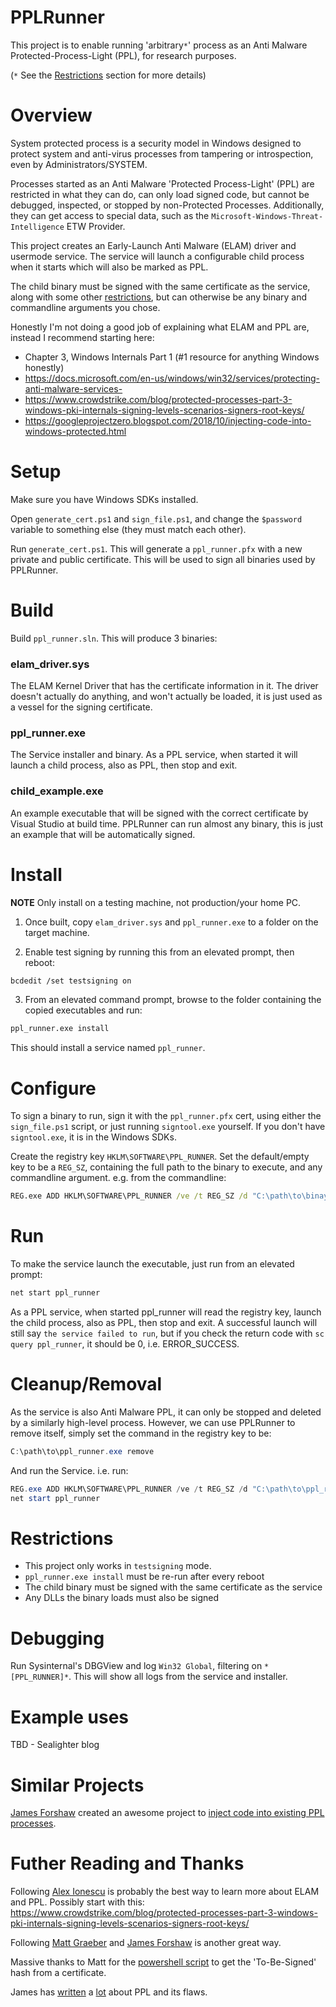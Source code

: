 # PPLRunner

This project is to enable running 'arbitrary`*`' process as an Anti Malware Protected-Process-Light (PPL), for research purposes.

(`*` See the [Restrictions](#restrictions) section for more details)

# Overview
System protected process is a security model in Windows designed to protect system and anti-virus processes from
tampering or introspection, even by Administrators/SYSTEM.

Processes started as an Anti Malware 'Protected Process-Light' (PPL) are restricted in what they can do, can only load signed code, but cannot be debugged, inspected, or stopped by non-Protected Processes. Additionally, they can 
get access to special data, such as the `Microsoft-Windows-Threat-Intelligence` ETW Provider.

This project creates an Early-Launch Anti Malware (ELAM) driver and usermode service. The service will launch a configurable child process when it starts which will also be marked as PPL.

The child binary must be signed with the same certificate as the service, along with some other [restrictions](#restrictions), but can otherwise be any binary and commandline arguments you chose.

Honestly I'm not doing a good job of explaining what ELAM and PPL are, instead I recommend starting here:
- Chapter 3, Windows Internals Part 1 (#1 resource for anything Windows honestly)
- https://docs.microsoft.com/en-us/windows/win32/services/protecting-anti-malware-services-
- https://www.crowdstrike.com/blog/protected-processes-part-3-windows-pki-internals-signing-levels-scenarios-signers-root-keys/
- https://googleprojectzero.blogspot.com/2018/10/injecting-code-into-windows-protected.html


# Setup
Make sure you have Windows SDKs installed.

Open `generate_cert.ps1` and `sign_file.ps1`, and change the `$password` variable to something else (they must match each other).

Run `generate_cert.ps1`. This will generate a `ppl_runner.pfx` with a new private and public certificate.
This will be used to sign all binaries used by PPLRunner.

# Build
Build `ppl_runner.sln`. This will produce 3 binaries:
### elam_driver.sys
The ELAM Kernel Driver that has the certificate information in it.
The driver doesn't actually do anything, and won't actually be loaded, it is just used as a vessel for the
signing certificate.

### ppl_runner.exe
The Service installer and binary. As a PPL service, when started it will launch a child process,
also as PPL, then stop and exit.

### child_example.exe
An example executable that will be signed with the correct certificate by Visual Studio at build time.
PPLRunner can run almost any binary, this is just an example that will be automatically signed.

# Install
**NOTE** Only install on a testing machine, not production/your home PC.

1. Once built, copy `elam_driver.sys` and `ppl_runner.exe` to a folder on the target machine.

2. Enable test signing by running this from an elevated prompt, then reboot:
```bash
bcdedit /set testsigning on
```

3. From an elevated command prompt, browse to the folder containing the copied executables and run:
```bash
ppl_runner.exe install
```
This should install a service named `ppl_runner`.

# Configure
To sign a binary to run, sign it with the `ppl_runner.pfx` cert, using either the `sign_file.ps1` script,
or just running `signtool.exe` yourself. If you don't have `signtool.exe`, it is in the Windows SDKs.

Create the registry key `HKLM\SOFTWARE\PPL_RUNNER`.
Set the default/empty key to be a `REG_SZ`, containing the full path to the binary to execute,
and any commandline argument. e.g. from the commandline:
```cmd
REG.exe ADD HKLM\SOFTWARE\PPL_RUNNER /ve /t REG_SZ /d "C:\path\to\binay --argument 1"
```

# Run
To make the service launch the executable, just run from an elevated prompt:
```bash
net start ppl_runner
```
As a PPL service, when started ppl_runner will read the registry key, launch the child process,
also as PPL, then stop and exit. A successful launch will still say `the service failed to run`,
but if you check the return code with `sc query ppl_runner`, it should be 0, i.e. ERROR_SUCCESS.

# Cleanup/Removal
As the service is also Anti Malware PPL, it can only be stopped and deleted by a similarly high-level
process. However, we can use PPLRunner to remove itself, simply set the command in the registry key to be:
```powershell
C:\path\to\ppl_runner.exe remove
```
And run the Service. i.e. run:
```powershell
REG.exe ADD HKLM\SOFTWARE\PPL_RUNNER /ve /t REG_SZ /d "C:\path\to\ppl_runner.exe remove"
net start ppl_runner
```

# Restrictions
- This project only works in `testsigning` mode.
- `ppl_runner.exe install` must be re-run after every reboot
- The child binary must be signed with the same certificate as the service
- Any DLLs the binary loads must also be signed


# Debugging
Run Sysinternal's DBGView and log `Win32 Global`, filtering on `*[PPL_RUNNER]*`.
This will show all logs from the service and installer.


# Example uses
TBD - Sealighter blog

# Similar Projects
[James Forshaw](https://twitter.com/tiraniddo) created an awesome project to [inject code into existing PPL processes](https://googleprojectzero.blogspot.com/2018/10/injecting-code-into-windows-protected.html).

# Futher Reading and Thanks
Following [Alex Ionescu](https://twitter.com/aionescu) is probably the best way to learn more about ELAM and PPL.
Possibly start with this:
https://www.crowdstrike.com/blog/protected-processes-part-3-windows-pki-internals-signing-levels-scenarios-signers-root-keys/


Following [Matt Graeber](https://twitter.com/mattifestation) and [James Forshaw](https://twitter.com/tiraniddo) is another great way.

Massive thanks to Matt for the
[powershell script](https://gist.github.com/mattifestation/660d7e17e43e8f32c38d820115274d2e
) to get the 'To-Be-Signed' hash from a certificate.

James has [written](https://googleprojectzero.blogspot.com/2017/08/bypassing-virtualbox-process-hardening.html) a [lot](https://googleprojectzero.blogspot.com/2018/10/injecting-code-into-windows-protected.html) about PPL and its flaws.
